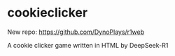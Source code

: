 # cookieclicker

New repo: https://github.com/DynoPlays/r1web

A cookie clicker game written in HTML by DeepSeek-R1
